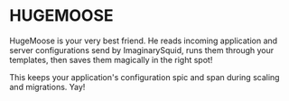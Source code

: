 # HUGEMOOSE

HugeMoose is your very best friend.  He reads incoming application and server configurations send by ImaginarySquid, runs them through your templates, then saves them magically in the right spot!  

This keeps your application's configuration spic and span during scaling and migrations.  Yay!